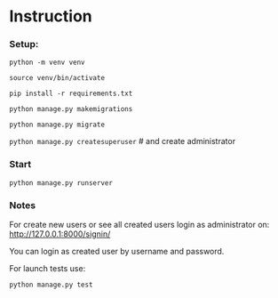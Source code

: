 # Instruction

### Setup:

`python -m venv venv`

`source venv/bin/activate`

`pip install -r requirements.txt`

`python manage.py makemigrations`

`python manage.py migrate`

`python manage.py createsuperuser` # and create administrator

### Start

`python manage.py runserver`

### Notes

For create new users or see all created users login as administrator on:
http://127.0.0.1:8000/signin/

You can login as created user by username and password.

For launch tests use:

`python manage.py test`
